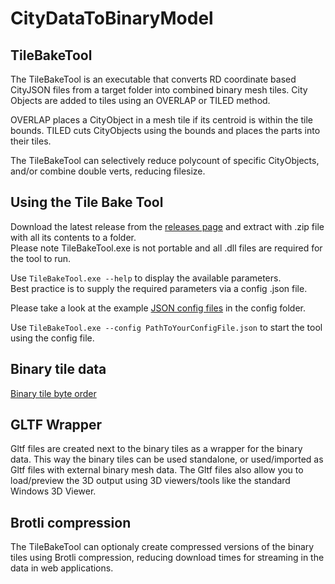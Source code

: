 # CityDataToBinaryModel

## TileBakeTool

The TileBakeTool is an executable that converts RD coordinate based CityJSON files from a target folder into combined binary mesh tiles. City Objects are added to tiles using an OVERLAP or TILED method.

OVERLAP places a CityObject in a mesh tile if its centroid is within the tile bounds.
TILED cuts CityObjects using the bounds and places the parts into their tiles.

The TileBakeTool can selectively reduce polycount of specific CityObjects, and/or combine double verts, reducing filesize.

## Using the Tile Bake Tool

Download the latest release from the [releases page](https://github.com/Amsterdam/CityDataToBinaryModel/releases) and extract with .zip file with all its contents to a folder.<br>
Please note TileBakeTool.exe is not portable and all .dll files are required for the tool to run.

Use `TileBakeTool.exe --help` to display the available parameters.<br>
Best practice is to supply the required parameters via a config .json file.

Please take a look at the example [JSON config files](config/) in the config folder.

Use `TileBakeTool.exe --config PathToYourConfigFile.json` to start the tool using the config file.

## Binary tile data

[Binary tile byte order](docs/BinaryFileContents.md)

## GLTF Wrapper

Gltf files are created next to the binary tiles as a wrapper for the binary data.
This way the binary tiles can be used standalone, or used/imported as Gltf files with external binary mesh data.
The Gltf files also allow you to load/preview the 3D output using 3D viewers/tools like the standard Windows 3D Viewer.

## Brotli compression

The TileBakeTool can optionaly create compressed versions of the binary tiles using Brotli compression, reducing download times for streaming in the data in  web applications.
